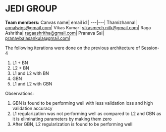# JEDI GROUP

**Team members:**
Canvas name| email id |
---|---|
Thamizhannal| annalwins@gmail.com|
Vikas Kumar| vikasmech.nitk@gmail.com|
Raga Ashritha| ragaashritha@gmail.com|
Pranava Sai| pranavbalasankula@gmail.com|

The following iterations were done on the previous architecture of Session-4
1. L1 + BN
2. L2 + BN
3. L1 and L2 with BN
4. GBN
5. L1 and L2 with GBN

Observations:
1. GBN is found to be performing well with less validation loss and high validation accuracy
2. L1 regularization was not performing well as compared to L2 and GBN as it is eliminating parameters by making them zero
3. After GBN, L2 regularization is found to be performing well

